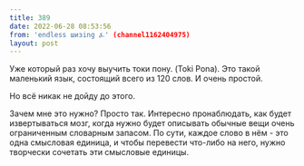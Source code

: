 ```yaml
---
title: 389
date: 2022-06-28 08:53:56
from: 'endless шизing ⍼' (channel1162404975)
layout: post
---
```


Уже который раз хочу выучить токи пону. (Toki Pona). Это такой маленький язык, состоящий всего из 120 слов. И очень простой. 

Но всё никак не дойду до этого. 

Зачем мне это нужно? Просто так. Интересно пронаблюдать, как будет извертываться мозг, когда нужно будет описывать обычные вещи очень ограниченным словарным запасом. По сути, каждое слово в нём - это одна смысловая единица, и чтобы перевести что-либо на него, нужно творчески сочетать эти смысловые единицы.
